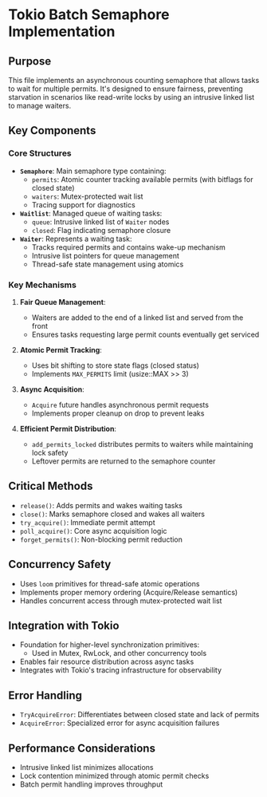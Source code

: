 # Tokio Batch Semaphore Implementation

## Purpose
This file implements an asynchronous counting semaphore that allows tasks to wait for multiple permits. It's designed to ensure fairness, preventing starvation in scenarios like read-write locks by using an intrusive linked list to manage waiters.

## Key Components

### Core Structures
- **`Semaphore`**: Main semaphore type containing:
  - `permits`: Atomic counter tracking available permits (with bitflags for closed state)
  - `waiters`: Mutex-protected wait list
  - Tracing support for diagnostics
- **`Waitlist`**: Managed queue of waiting tasks:
  - `queue`: Intrusive linked list of `Waiter` nodes
  - `closed`: Flag indicating semaphore closure
- **`Waiter`**: Represents a waiting task:
  - Tracks required permits and contains wake-up mechanism
  - Intrusive list pointers for queue management
  - Thread-safe state management using atomics

### Key Mechanisms
1. **Fair Queue Management**:
   - Waiters are added to the end of a linked list and served from the front
   - Ensures tasks requesting large permit counts eventually get serviced

2. **Atomic Permit Tracking**:
   - Uses bit shifting to store state flags (closed status)
   - Implements `MAX_PERMITS` limit (usize::MAX >> 3)

3. **Async Acquisition**:
   - `Acquire` future handles asynchronous permit requests
   - Implements proper cleanup on drop to prevent leaks

4. **Efficient Permit Distribution**:
   - `add_permits_locked` distributes permits to waiters while maintaining lock safety
   - Leftover permits are returned to the semaphore counter

## Critical Methods
- `release()`: Adds permits and wakes waiting tasks
- `close()`: Marks semaphore closed and wakes all waiters
- `try_acquire()`: Immediate permit attempt
- `poll_acquire()`: Core async acquisition logic
- `forget_permits()`: Non-blocking permit reduction

## Concurrency Safety
- Uses `loom` primitives for thread-safe atomic operations
- Implements proper memory ordering (Acquire/Release semantics)
- Handles concurrent access through mutex-protected wait list

## Integration with Tokio
- Foundation for higher-level synchronization primitives:
  - Used in Mutex, RwLock, and other concurrency tools
- Enables fair resource distribution across async tasks
- Integrates with Tokio's tracing infrastructure for observability

## Error Handling
- `TryAcquireError`: Differentiates between closed state and lack of permits
- `AcquireError`: Specialized error for async acquisition failures

## Performance Considerations
- Intrusive linked list minimizes allocations
- Lock contention minimized through atomic permit checks
- Batch permit handling improves throughput

